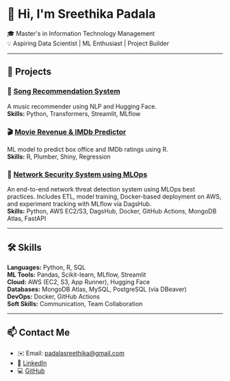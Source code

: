 
# 👋 Hi, I'm Sreethika Padala  
🎓 Master's in Information Technology Management  
💡 Aspiring Data Scientist | ML Enthusiast | Project Builder  

---

## 🚀 Projects

### 🎵 [Song Recommendation System](https://github.com/SreethikaP/Song-Recommendation-System)
A music recommender using NLP and Hugging Face.  
**Skills:** Python, Transformers, Streamlit, MLflow

### 🎬 [Movie Revenue & IMDb Predictor](https://github.com/SreethikaP/Movie-Revenue-Prediction)
ML model to predict box office and IMDb ratings using R.  
**Skills:** R, Plumber, Shiny, Regression

### 🔐 [Network Security System using MLOps](https://github.com/SreethikaP/Network-Security)  
An end-to-end network threat detection system using MLOps best practices. Includes ETL, model training, Docker-based deployment on AWS, and experiment tracking with MLflow via DagsHub.  
**Skills:** Python, AWS EC2/S3, DagsHub, Docker, GitHub Actions, MongoDB Atlas, FastAPI  

---

## 🛠 Skills
**Languages:** Python, R, SQL  
**ML Tools:** Pandas, Scikit-learn, MLflow, Streamlit  
**Cloud:** AWS (EC2, S3, App Runner), Hugging Face  
**Databases:** MongoDB Atlas, MySQL, PostgreSQL (via DBeaver)  
**DevOps:** Docker, GitHub Actions  
**Soft Skills:** Communication, Team Collaboration

---

## 📫 Contact Me
- ✉️ Email: padalasreethika@gmail.com  
- 💼 [LinkedIn](https://www.linkedin.com/in/sreethikapadala)  
- 💻 [GitHub](https://github.com/SreethikaP)  

